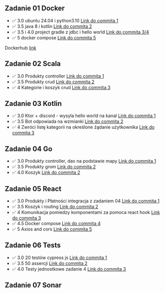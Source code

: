## Zadanie 01 Docker

- :white_check_mark: 3.0 ubuntu 24.04 i python3.10 [Link do commita 1](https://github.com/VaynerAkaWalo/ebiznes25/commit/605cbe5187f67024ba9fb7f3e57f8e980b4af2d3)
- :white_check_mark: 3.5 java 8 i kotlin [Link do commita 2](https://github.com/VaynerAkaWalo/ebiznes25/commit/2686551436001a53abe1b785d8766924ec8c4339)
- :white_check_mark: 3.5 i 4.0 project gradle z jdbc i hello world [Link do commita 3/4](https://github.com/VaynerAkaWalo/ebiznes25/commit/9960b82faa07cc4cd69ac73390d46c1490e22936)
- :white_check_mark: 5 docker compose [Link do commita 5](https://github.com/VaynerAkaWalo/ebiznes25/commit/af956b5966c1064e801a7406a277c9915a47bb8d)

Dockerhub [link](https://hub.docker.com/r/vaynerakawalo/ebiznes)

## Zadanie 02 Scala

- :white_check_mark: 3.0 Produkty controller [Link do commita 1](https://github.com/VaynerAkaWalo/ebiznes25/commit/45a8ca4b2d75d11b8218acf31e912cb059ff9492)
- :white_check_mark: 3.5 Produkty crud  [Link do commita 2](https://github.com/VaynerAkaWalo/ebiznes25/commit/e342d85927b51979f88e647ac3ee19a1a3fdd2cd)
- :white_check_mark: 4 Kategorie i koszyk crud  [Link do commita 3](https://github.com/VaynerAkaWalo/ebiznes25/commit/ff73caeff1072ee7531e5d04153eb19b1a367723)

## Zadanie 03 Kotlin

- :white_check_mark: 3.0 Ktor + discord - wysyla hello world na kanal [Link do commita 1](https://github.com/VaynerAkaWalo/ebiznes25/commit/0ca06251a8f10482fa915471fa8466268cc6634a)
- :white_check_mark: 3.5 Bot odpowiada na wzmianki  [Link do commita 2](https://github.com/VaynerAkaWalo/ebiznes25/commit/3d9143ecaef58d04f7106b5436f9d4d5d3ccb3a3)
- :white_check_mark: 4 Zwróci listę kategorii na określone żądanie użytkownika [Link do commita 3](https://github.com/VaynerAkaWalo/ebiznes25/commit/1bf51e74c9d5b3ca0acf969da1058cd421c59127)


## Zadanie 04 Go

- :white_check_mark: 3.0 Produkty controller, dao na podstawie mapy [Link do commita 1]()
- :white_check_mark: 3.5 Produkty grom [Link do commita 2]()
- :white_check_mark: 4.0 Koszyk [Link do commita 2]()

## Zadanie 05 React

- :white_check_mark: 3.0 Produkty i Płatności integracja z zadaniem 04 [Link do commita 1]()
- :white_check_mark: 3.5 Koszyk i routing [Link do commita 2]()
- :white_check_mark: 4 Komunikacja pomiedzy komponentami za pomoca react hook [Link do commita 3]()
- :white_check_mark: 4.5 Docker compose [Link do commita 4]()
- :white_check_mark: 5 Axios and cors [Link do commita 5]()

## Zadanie 06 Tests 

- :white_check_mark: 3.0 20 testów cypress js [Link do commita 1]()
- :white_check_mark: 3.5 50 assercji [Link do commita 2]()
- :white_check_mark: 4.0 Testy jednostkowe zadanie 4 [Link do commita 3]()

## Zadanie 07 Sonar

